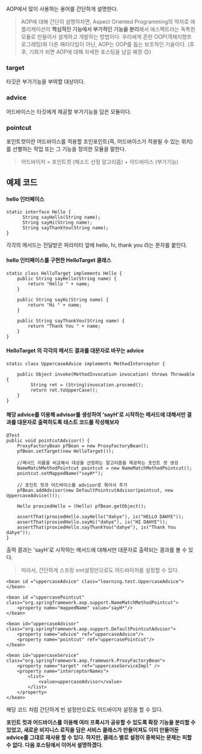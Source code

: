AOP에서 많이 사용하는 용어를 간단하게 설명한다.
> AOP에 대해 간단히 설명하자면, Aspect Oriented Programming의 약자로
> 애플리케이션의 **핵심적인 기능에서 부가적인 기능을 분리**해서 애스펙트라는 독특한 모듈로 만들어서 설계하고 개발하는 방법이다.
> 우리에게 흔한 OOP(객체지향프로그래밍)와 다른 패러다임이 아닌, AOP는 OOP를 돕는 보조적인 기술이다.
(추후, 기회가 되면 AOP에 대해 자세한 포스팅을 남길 예정 😊)


### target
타깃은 부가기능을 부여할 대상이다.

### advice
어드바이스는 타깃에게 제공할 부가기능을 담은 모듈이다.

### pointcut
포인트컷이란 어드바이스를 적용할 조인포인트(즉, 어드바이스가 적용될 수 있는 위치)를 선별하는 작업 또는 그 기능을 정의한 모듈을 말한다.

> 어드바이저 = 포인트컷 (메소드 선정 알고리즘) + 어드바이스 (부가기능)

## 예제 코드
#### hello 인터페이스 
```
static interface Hello {  
	  String sayHello(String name);  
	  String sayHi(String name);  
	  String sayThankYou(String name);  
}  
```
각각의 메서드는 전달받은 파라미터 앞에 hello, hi, thank you 라는 문자를 붙인다.

#### hello 인터페이스를 구현한 HelloTarget 클래스
```
static class HelloTarget implements Hello {  
    public String sayHello(String name) {  
        return "Hello " + name;  
    }  
  
    public String sayHi(String name) {  
        return "Hi " + name;  
	}  
  
    public String sayThankYou(String name) {  
        return "Thank You " + name;  
    }  
}  
```
#### HelloTarget 의 각각의 메서드 결과를 대문자로 바꾸는 advice
```
static class UppercaseAdvice implements MethodInterceptor {  
  
    public Object invoke(MethodInvocation invocation) throws Throwable {  
	     String ret = (String)invocation.proceed();  
		 return ret.toUpperCase();  
    }  
}
```
#### 해당 advice를 이용해 advisor를 생성하여 'sayH'로 시작하는 메서드에 대해서만 결과를 대문자로 출력하도록 테스트 코드를 작성해보자
```
@Test  
public void pointcutAdvisor() {  
    ProxyFactoryBean pfBean = new ProxyFactoryBean();  
    pfBean.setTarget(new HelloTarget());  
  
    //메서드 이름을 비교해서 대상을 선정하는 알고리즘을 제공하는 포인트 컷 생성
    NameMatchMethodPointcut pointcut = new NameMatchMethodPointcut();  
    pointcut.setMappedName("sayH*");  
  
    // 포인트 컷과 어드바이스를 advisor로 묶어서 추가
    pfBean.addAdvisor(new DefaultPointcutAdvisor(pointcut, new UppercaseAdvice()));  
  
    Hello proxiedHello = (Hello) pfBean.getObject();  
  
    assertThat(proxiedHello.sayHello("dahye"), is("HELLO DAHYE"));  
    assertThat(proxiedHello.sayHi("dahye"), is("HI DAHYE"));  
    assertThat(proxiedHello.sayThankYou("dahye"), is("Thank You dahye"));  
}
```
출력 결과는 'sayH'로 시작하는 메서드에 대해서만 대문자로 출력되는 결과를 볼 수 있다.

> 따라서, 간단하게 스프링 xml설정만으로도 어드바이저를 설정할 수 있다.

```
<bean id ="uppercaseAdvice" class="learning.test.UppercaseAdvice">
</bean>

<bean id ="uppercasePointcut" class="org.springframework.aop.support.NameMatchMethodPointcut">
	<property name="mappedName" value="sayH*"/>
</bean>

<bean id="uppercaseAdvisor" class="org.springframework.aop.support.DefaultPointcutAdvisor">
	<property name="advice" ref="uppercaseAdvice"/>
	<property name="pointcut" ref="uppercasePointcut"/>
</bean>

<bean id="uppercaseService" class="org.springframework.aop.framework.ProxyFactoryBean">
	<property name="target" ref="uppercaseServiceImpl" />
	<property name="interceptorNames">
		<list>
			<value>uppercaseAdvisor</value>
		</list>
	</property>
</bean>
```

해당 코드 처럼 간단하게 빈 설정만으로도 어드바이저 설정을 할 수 있다.

**포인트 컷과 어드바이스를 이용해 여러 프록시가 공유할 수 있도록 확장 기능을 분리할 수 있었고, 새로운 비지니스 로직을 담은 서비스 클래스가 만들어져도 이미 만들어둔 advice를 그대로 재사용 할 수 있다. 하지만, 클래스 별로 설정이 중복되는 문제는 피할 수 없다. 다음 포스팅에서 이어서 설명하겠다.**

